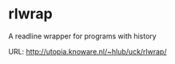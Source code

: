 rlwrap
======

A readline wrapper for programs with history

URL: http://utopia.knoware.nl/~hlub/uck/rlwrap/

